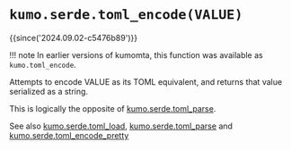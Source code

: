 # `kumo.serde.toml_encode(VALUE)`

{{since('2024.09.02-c5476b89')}}

!!! note
    In earlier versions of kumomta, this function was available
    as `kumo.toml_encode`.

Attempts to encode VALUE as its TOML equivalent, and returns that value
serialized as a string.

This is logically the opposite of [kumo.serde.toml_parse](toml_parse.md).

See also [kumo.serde.toml_load](toml_load.md),
[kumo.serde.toml_parse](toml_parse.md) and
[kumo.serde.toml_encode_pretty](toml_encode_pretty.md)


